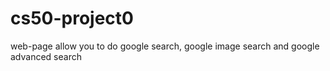 # cs50-project0
web-page allow you to do google search, google image search and google advanced search
